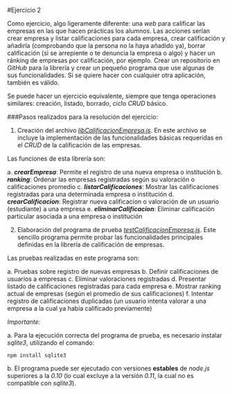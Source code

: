 #Ejercicio 2

Como ejercicio, algo ligeramente diferente: una _web_ para calificar las empresas en las que hacen prácticas los alumnos. Las acciones serían crear empresa y listar calificaciones para cada empresa, crear calificación y añadirla (comprobando que la persona no la haya añadido ya), borrar calificación (si se arrepiente o te denuncia la empresa o algo) y hacer un ránking de empresas por calificación, por ejemplo. Crear un repositorio en _GitHub_ para la librería y crear un pequeño programa que use algunas de sus funcionalidades. Si se quiere hacer con cualquier otra aplicación, también es válido.

Se puede hacer un ejercicio equivalente, siempre que tenga operaciones similares: creación, listado, borrado, ciclo _CRUD_ básico.

###Pasos realizados para la resolución del ejercicio:

1. Creación del archivo [_libCalificacionEmpresa.js_](https://github.com/jfrancisco4490/calificacionEmpresa/blob/master/src/lib/libCalificacionEmpresa.js). En este archivo se incluye la implementación de las funcionalidades básicas requeridas en el _CRUD_ de la calificación de las empresas.

 Las funciones de esta librería son:
 
 a. **_crearEmpresa_**: Permite el registro de una nueva empresa o institución
 b. **_ranking_**: Ordenar las empresas registradas según su valoración o calificaciones promedio
 c. **_listarCalificaciones_**: Mostrar las calificaciones registradas para una determinada empresa o institución
 d. **_crearCalificacion_**: Registrar nueva calificacion o valoración de un usuario (estudiante) a una empresa
 e. **_eliminarCalificacion_**: Eliminar calificación particular asociada a una empresa o institución
 
2. Elaboración del programa de prueba [_testCalificacionEmpresa.js_](https://github.com/jfrancisco4490/calificacionEmpresa/blob/master/src/testCalificacionEmpresa.js). Este sencillo programa permite probar las funcionalidades principales definidas en la librería de calificación de empresas.

 Las pruebas realizadas en este programa son:
 
 a. Pruebas sobre registro de nuevas empresas
 b. Definir calificaciones de usuarios a empresas
 c. Eliminar valoraciones registradas
 d. Presentar listado de calificaciones registradas para cada empresa
 e. Mostrar ranking actual de empresas (según el promedio de sus calificaciones)
 f. Intentar registro de calificaciones duplicadas (un usuario intenta valorar a una empresa a la cual ya había calificado previamente)
 
*Importante:* 

 a. Para la ejecución correcta del programa de prueba, es necesario instalar _sqlite3_, utilizando el comando:

 `npm install sqlite3`
 
 b. El programa puede ser ejecutado con versiones **estables** de _node.js_ superiores a la _0.10_ (lo cual excluye a la versión _0.11_, la cual no es compatible con _sqlite3_).
